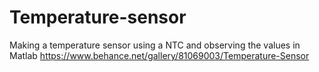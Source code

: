 # Temperature-sensor
Making a temperature sensor using a NTC and observing the values in Matlab
https://www.behance.net/gallery/81069003/Temperature-Sensor
